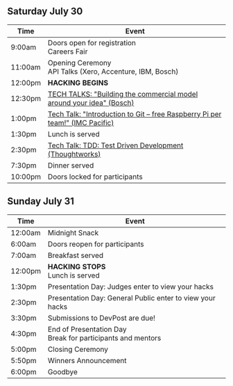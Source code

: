 ## Saturday July 30

Time    | Event
------- | -----
9:00am  | Doors open for registration<br />Careers Fair
11:00am | Opening Ceremony<br />API Talks (Xero, Accenture, IBM, Bosch)
12:00pm | **HACKING BEGINS**
12:30pm | [TECH TALKS: "Building the commercial model around your idea" (Bosch)](tech-talks.md#bosch)
1:00pm  | [Tech Talk: "Introduction to Git – free Raspberry Pi per team!" (IMC Pacific)](tech-talks.md#imc)
1:30pm  | Lunch is served
2:30pm  | [Tech Talk: TDD: Test Driven Development (Thoughtworks)](tech-talks.md#thoughtworks)
7:30pm  | Dinner served
10:00pm | Doors locked for participants

## Sunday July 31

Time    | Event
------- | -----
12:00am | Midnight Snack
6:00am  | Doors reopen for participants
7:00am  | Breakfast served
12:00pm | **HACKING STOPS**<br />Lunch is served
1:30pm  | Presentation Day: Judges enter to view your hacks
2:30pm  | Presentation Day: General Public enter to view your hacks
3:30pm  | Submissions to DevPost are due!
4:30pm  | End of Presentation Day <br /> Break for participants and mentors
5:00pm  | Closing Ceremony
5:50pm  | Winners Announcement
6:00pm  | Goodbye
